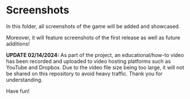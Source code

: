 # Screenshots

In this folder, all screenshots of the game will be added and showcased.

Moreover, it will feature screenshots of the first release as well as future additions!

**UPDATE 02/14/2024:** As part of the project, an educational/how-to video has been recorded and uploaded to video hosting platforms such as YouTube and Dropbox.
Due to the video file size being too large, it will not be shared on this repository to avoid heavy traffic.
Thank you for understanding.

Have fun!
